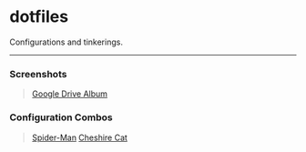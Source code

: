dotfiles
==========================
Configurations and tinkerings.

-----------------------------
### Screenshots
> [Google Drive Album](https://drive.google.com/open?id=0B2RH_BSaD6YPY1dZR0x1S2QxZ1U&authuser=0)

### Configuration Combos
> [Spider-Man](https://github.com/gtbjj/dotfiles/blob/master/Spider-Man-Combo.md)
> [Cheshire Cat](https://github.com/gtbjj/dotfiles/blob/master/Cheshire-Cat-Combo.md)

